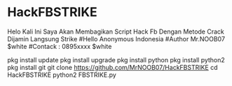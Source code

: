 # HackFBSTRIKE
Helo Kali Ini Saya Akan Membagikan Script Hack Fb Dengan Metode Crack Dijamin Langsung Strike
#Hello Anonymous Indonesia 
#Author Mr.NOOB07 $white
#Contack : 0895xxxx $white

pkg install update 
pkg install upgrade
pkg install python
pkg install python2
pkg install git
git clone https://github.com/MrNOOB07/HackFBSTRIKE
cd HackFBSTRIKE
python2 FBSTRIKE.py
